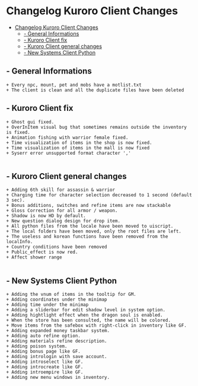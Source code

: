 
# Changelog Kuroro Client Changes
- [Changelog Kuroro Client Changes](#changelog-kuroro-client-changes)
  * [- General Informations](#--general-informations)
  * [- Kuroro Client fix](#--kuroro-client-fix)
  * [- Kuroro Client general changes](#--kuroro-client-general-changes)
  * [- New Systems Client Python](#--new-systems-client-python)


## - General Informations
```
+ Every npc, mount, pet and mobs have a motlist.txt
+ The client is clean and all the duplicate files have been deleted
```

## - Kuroro Client fix
```
+ Ghost gui fixed.
+ OverInItem visual bug that sometimes remains outside the inventory is fixed.
+ Animation fishing with warrior female fixed.
+ Time visualization of items in the shop is now fixed.
+ Time visualization of items in the mall is now fixed
+ Syserr error unsupported format character ','


```

## - Kuroro Client general changes
```
+ Adding 6th skill for assassin & warrior
+ Charging time for character selection decreased to 1 second (default 3 sec).
+ Bonus additions, switches and refine items are now stackable
+ Gloss Correction for all armor / weapon. 
+ Shadow is now HD by default.
+ New question dialog design for drop item. 
+ All python files from the locale have been moved to uiscript.
+ The local folders have been moved, only the root files are left.
+ The useless and korean functions have been removed from the localInfo.
+ Country conditions have been removed
+ Public_effect is now red.
+ Affect shower range 


```

## - New Systems Client Python
```
+ Adding the vnum of items in the tooltip for GM.
+ Adding coordinates under the minimap
+ Adding time under the minimap
+ Adding a sliderbar for edit shadow level in system option.
+ Adding hightlight effect when the dragon soul is enabled.
+ When the store has been consulted, the name will be colored.
+ Move items from the safebox with right-click in inventory like GF.
+ Adding expanded money taskbar system.
+ Adding auto refine option.
+ Adding materials refine description.
+ Adding poison system.
+ Adding bonus page like GF.
+ Adding intrologin with save account.
+ Adding introselect like GF.
+ Adding introcreate like GF.
+ Adding introempire like GF.
+ Adding new menu windows in inventory.
```



